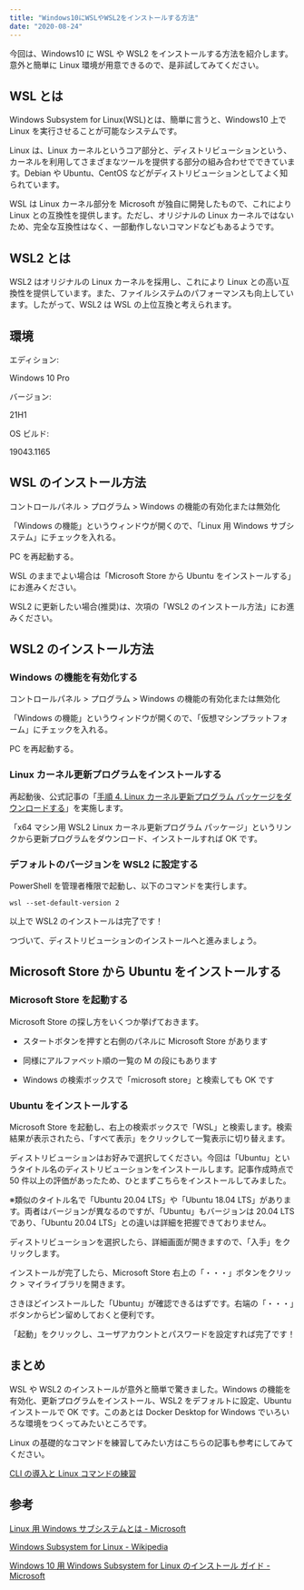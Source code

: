 ```yaml
---
title: "Windows10にWSLやWSL2をインストールする方法"
date: "2020-08-24"
---
```


今回は、Windows10 に WSL や WSL2 をインストールする方法を紹介します。意外と簡単に Linux 環境が用意できるので、是非試してみてください。

## WSL とは

Windows Subsystem for Linux(WSL)とは、簡単に言うと、Windows10 上で Linux を実行させることが可能なシステムです。

Linux は、Linux カーネルというコア部分と、ディストリビューションという、カーネルを利用してさまざまなツールを提供する部分の組み合わせでできています。Debian や Ubuntu、CentOS などがディストリビューションとしてよく知られています。

WSL は Linux カーネル部分を Microsoft が独自に開発したもので、これにより Linux との互換性を提供します。ただし、オリジナルの Linux カーネルではないため、完全な互換性はなく、一部動作しないコマンドなどもあるようです。

## WSL2 とは

WSL2 はオリジナルの Linux カーネルを採用し、これにより Linux との高い互換性を提供しています。また、ファイルシステムのパフォーマンスも向上しています。したがって、WSL2 は WSL の上位互換と考えられます。

## 環境

エディション:

Windows 10 Pro

バージョン:

21H1

OS ビルド:

19043.1165

## WSL のインストール方法

コントロールパネル > プログラム > Windows の機能の有効化または無効化

「Windows の機能」というウィンドウが開くので、「Linux 用 Windows サブシステム」にチェックを入れる。

PC を再起動する。

WSL のままでよい場合は「Microsoft Store から Ubuntu をインストールする」にお進みください。

WSL2 に更新したい場合(推奨)は、次項の「WSL2 のインストール方法」にお進みください。

## WSL2 のインストール方法

### Windows の機能を有効化する

コントロールパネル > プログラム > Windows の機能の有効化または無効化

「Windows の機能」というウィンドウが開くので、「仮想マシンプラットフォーム」にチェックを入れる。

PC を再起動する。

### Linux カーネル更新プログラムをインストールする

再起動後、公式記事の「[手順 4. Linux カーネル更新プログラム パッケージをダウンロードする](https://docs.microsoft.com/ja-jp/windows/wsl/install-win10#step-4---download-the-linux-kernel-update-package)」を実施します。

「x64 マシン用 WSL2 Linux カーネル更新プログラム パッケージ」というリンクから更新プログラムをダウンロード、インストールすれば OK です。

### デフォルトのバージョンを WSL2 に設定する

PowerShell を管理者権限で起動し、以下のコマンドを実行します。

`wsl --set-default-version 2`

以上で WSL2 のインストールは完了です！

つづいて、ディストリビューションのインストールへと進みましょう。

## Microsoft Store から Ubuntu をインストールする

### Microsoft Store を起動する

Microsoft Store の探し方をいくつか挙げておきます。

- スタートボタンを押すと右側のパネルに Microsoft Store があります

- 同様にアルファベット順の一覧の M の段にもあります

- Windows の検索ボックスで「microsoft store」と検索しても OK です

### Ubuntu をインストールする

Microsoft Store を起動し、右上の検索ボックスで「WSL」と検索します。検索結果が表示されたら、「すべて表示」をクリックして一覧表示に切り替えます。

ディストリビューションはお好みで選択してください。今回は「Ubuntu」というタイトル名のディストリビューションをインストールします。記事作成時点で 50 件以上の評価があったため、ひとまずこちらをインストールしてみました。

※類似のタイトル名で「Ubuntu 20.04 LTS」や「Ubuntu 18.04 LTS」があります。両者はバージョンが異なるのですが、「Ubuntu」もバージョンは 20.04 LTS であり、「Ubuntu 20.04 LTS」との違いは詳細を把握できておりません。

ディストリビューションを選択したら、詳細画面が開きますので、「入手」をクリックします。

インストールが完了したら、Microsoft Store 右上の「・・・」ボタンをクリック > マイライブラリを開きます。

さきほどインストールした「Ubuntu」が確認できるはずです。右端の「・・・」ボタンからピン留めしておくと便利です。

「起動」をクリックし、ユーザアカウントとパスワードを設定すれば完了です！

## まとめ

WSL や WSL2 のインストールが意外と簡単で驚きました。Windows の機能を有効化、更新プログラムをインストール、WSL2 をデフォルトに設定、Ubuntu インストールで OK です。このあとは Docker Desktop for Windows でいろいろな環境をつくってみたいところです。

Linux の基礎的なコマンドを練習してみたい方はこちらの記事も参考にしてみてください。

[CLI の導入と Linux コマンドの練習](https://ts-blog-mu.vercel.app/posts/CLI/introduction-command-line-interface)

## 参考

[Linux 用 Windows サブシステムとは - Microsoft](https://docs.microsoft.com/ja-jp/windows/wsl/about)

[Windows Subsystem for Linux - Wikipedia](https://ja.wikipedia.org/wiki/Windows_Subsystem_for_Linux)

[Windows 10 用 Windows Subsystem for Linux のインストール ガイド - Microsoft](https://docs.microsoft.com/ja-jp/windows/wsl/install-win10)
